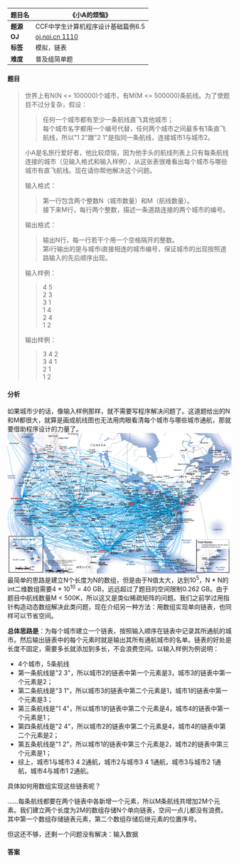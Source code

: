 |题目名|《小A的烦恼》|  
|---|---|  
|**题源**|CCF中学生计算机程序设计基础篇例6.5|  
|**OJ**|[oj.noi.cn 1110](http://oj.noi.cn/oj/#main/show/1110)|  
|**标签**|模拟，链表|  
|**难度**|普及组简单题|  

#### 题目  

> 世界上有N(N <= 100000)个城市，有M(M <= 500000)条航线。为了使题目不过分复杂，假设：  
>> 任何一个城市都有至少一条航线直飞其他城市；  
>> 每个城市名字都用一个编号代替，任何两个城市之间最多有1条直飞航线，所以"1 2"跟"2 1"是指同一条航线，连接城市1与城市2。  
> 
> 小A是名旅行爱好者，他比较烦恼，因为他手头的航线列表上只有每条航线连接的城市（见输入格式和输入样例），从这张表很难看出每个城市与哪些城市有直飞航线。现在请你帮他解决这个问题。
> 
> 输入格式：  
>> 第一行包含两个整数N（城市数量）和M（航线数量）。  
>> 接下来M行，每行两个整数，描述一条道路连接的两个城市的编号。
>
> 输出格式：  
>> 输出N行，每一行若干个用一个空格隔开的整数。  
>> 第i行输出的是与城市i直接相连的城市编号，保证城市的出现按照道路输入的先后顺序出现。  
>
> 输入样例：  
>> 4 5  
>> 2 3  
>> 3 1  
>> 1 4  
>> 2 4  
>> 1 2  
>> 
> 输出样例：  
>> 3 4 2  
>> 3 4 1  
>> 2 1  
>> 1 2  

#### 分析  

如果城市少的话，像输入样例那样，就不需要写程序解决问题了。这道题给出的N和M都很大，就算是画成航线图也无法用肉眼看清每个城市与哪些城市通航，那就要借助程序设计的力量了。  
![](/diagrams/oj.noi.cn%201110%20小A的烦恼2.gif)  
最简单的思路是建立N个长度为N的数组，但是由于N值太大，达到10<sup>5</sup>，N * N的int二维数组需要4 * 10<sup>10</sup> = 40 GB，远远超过了题目的空间限制0.262 GB。由于题目中航线数量M < 500K，所以这又是类似稀疏矩阵的问题。我们之前学过用指针构造动态数组解决此类问题，现在介绍另一种方法：用数组实现单向链表，也同样可以节省空间。  

**总体思路是**：为每个城市建立一个链表，按照输入顺序在链表中记录其所通航的城市。然后输出链表中的每个元素时就是输出其所有通航城市的名单。链表的好处是长度不固定，需要多长就添加到多长，不会浪费空间。以输入样例为例说明：  
* 4个城市，5条航线  
* 第一条航线是"2 3"，所以城市2的链表中第一个元素是3，城市3的链表中第一个元素是2；  
* 第二条航线是"3 1"，所以城市3的链表中第二个元素是1，城市1的链表中第一个元素是3；  
* 第三条航线是"1 4"，所以城市1的链表中第二个元素是4，城市4的链表中第一个元素是1；
* 第四条航线是"2 4"，所以城市2的链表中第二个元素是4，城市4的链表中第二个元素是2；
* 第五条航线是"1 2"，所以城市1的链表中第三个元素是2，城市2的链表中第三个元素是1；
* 综上，城市1与城市3 4 2通航，城市2与城市3 4 1通航，城市3与城市2 1通航，城市4与城市1 2通航。

具体如何用数组实现这些链表呢？  

……每条航线都要在两个链表中各新增一个元素，所以M条航线共增加2M个元素。我们建立两个长度为2M的数组存储N个单向链表，空间一点儿都没有浪费。其中第一个数组存储链表元素，第二个数组存储后继元素的位置序号。  

但这还不够，还剩一个问题没有解决：输入数据

#### 答案  

